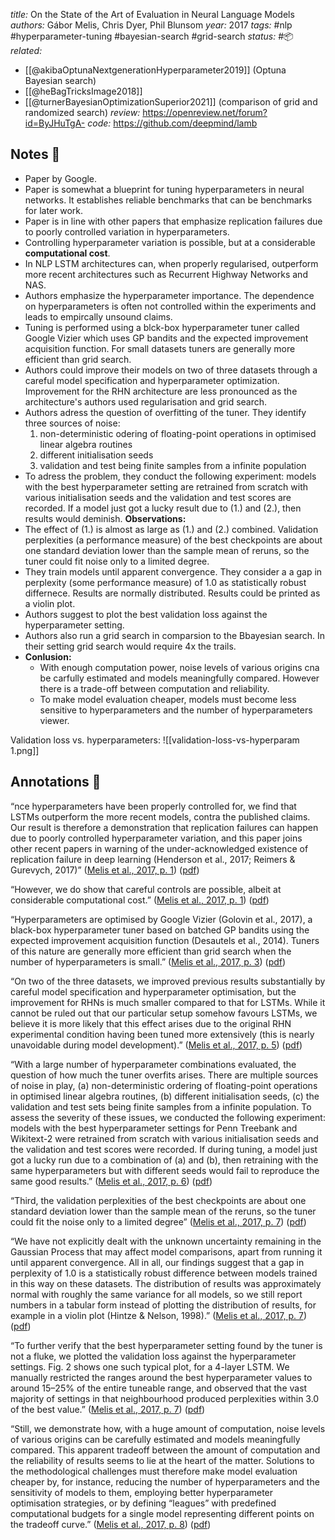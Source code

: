 *title:* On the State of the Art of Evaluation in Neural Language Models
*authors:* Gábor Melis, Chris Dyer, Phil Blunsom
*year:* 2017
*tags:* #nlp #hyperparameter-tuning #bayesian-search #grid-search 
*status:* #📦 
*related:*
- [[@akibaOptunaNextgenerationHyperparameter2019]] (Optuna Bayesian search)
- [[@heBagTricksImage2018]]
- [[@turnerBayesianOptimizationSuperior2021]] (comparison of grid and randomized search)
*review:* https://openreview.net/forum?id=ByJHuTgA-
*code:* https://github.com/deepmind/lamb

## Notes 📍
- Paper by Google.
- Paper is somewhat a blueprint for tuning hyperparameters in neural networks. It establishes reliable benchmarks that can be benchmarks for later work.
- Paper is in line with other papers that emphasize replication failures due to poorly controlled variation in hyperparameters.
- Controlling hyperparameter variation is possible, but at a considerable **computational cost**.
- In NLP LSTM architectures can, when properly regularised, outperform more recent architectures such as Recurrent Highway Networks and NAS.
- Authors emphasize the hyperparameter importance. The dependence on hyperparameters is often not controlled within the experiments and leads to empircally unsound claims.
- Tuning is performed using a blck-box hyperparameter tuner called Google Vizier which uses GP bandits and the expected improvement acquisition function. For small datasets tuners are generally more efficient than grid search.
- Authors could improve their models on two of three datasets through a careful model specification and hyperparameter optimization. Improvement for the RHN architecture are less pronounced as the architecture's authors used regularisation and grid search.
- Authors adress the question of overfitting of the tuner. They identify three sources of noise:
	1. non-deterministic odering of floating-point operations in optimised linear algebra routines
	2. different initialisation seeds
	3. validation and test being finite samples from a infinite population
- To adress the problem, they conduct the following experiment: models with the best hyperparameter setting are retrained from scratch with various initialisation seeds and the validation and test scores are recorded. If a model just got a lucky result due to (1.) and (2.), then results would deminish.
**Observations:**
- The effect of (1.) is almost as large as (1.) and (2.) combined. Validation perplexities (a performance measure) of the best checkpoints are about one standard deviation lower than the sample mean of reruns, so the tuner could fit noise only to a limited degree.
- They train models until apparent convergence. They consider a a gap in perplexity (some performance measure) of 1.0 as statistically robust differnece. Results are normally distributed. Results could be printed as a violin plot.
- Authors suggest to plot the best validation loss against the hyperparameter setting. 
- Authors also run a grid search in comparsion to the Bbayesian search. In their setting grid search would require 4x the trails.
- **Conlusion:**
	- With enough computation power, noise levels of various origins cna be carfully estimated and models meaningfully compared. However there is a trade-off between computation and reliability.
	- To make model evaluation cheaper, models must become less sensitive to hyperparameters and the number of hyperparameters viewer.

Validation loss vs. hyperparameters:
 ![[validation-loss-vs-hyperparam 1.png]]

## Annotations 📖

“nce hyperparameters have been properly controlled for, we find that LSTMs outperform the more recent models, contra the published claims. Our result is therefore a demonstration that replication failures can happen due to poorly controlled hyperparameter variation, and this paper joins other recent papers in warning of the under-acknowledged existence of replication failure in deep learning (Henderson et al., 2017; Reimers & Gurevych, 2017)” ([Melis et al., 2017, p. 1](zotero://select/library/items/AR7QEF3A)) ([pdf](zotero://open-pdf/library/items/HKGEY6YA?page=1&annotation=G8KD3KMD))

“However, we do show that careful controls are possible, albeit at considerable computational cost.” ([Melis et al., 2017, p. 1](zotero://select/library/items/AR7QEF3A)) ([pdf](zotero://open-pdf/library/items/HKGEY6YA?page=1&annotation=BF4EM8AC))

“Hyperparameters are optimised by Google Vizier (Golovin et al., 2017), a black-box hyperparameter tuner based on batched GP bandits using the expected improvement acquisition function (Desautels et al., 2014). Tuners of this nature are generally more efficient than grid search when the number of hyperparameters is small.” ([Melis et al., 2017, p. 3](zotero://select/library/items/AR7QEF3A)) ([pdf](zotero://open-pdf/library/items/HKGEY6YA?page=3&annotation=B7BGM2P4))

“On two of the three datasets, we improved previous results substantially by careful model specification and hyperparameter optimisation, but the improvement for RHNs is much smaller compared to that for LSTMs. While it cannot be ruled out that our particular setup somehow favours LSTMs, we believe it is more likely that this effect arises due to the original RHN experimental condition having been tuned more extensively (this is nearly unavoidable during model development).” ([Melis et al., 2017, p. 5](zotero://select/library/items/AR7QEF3A)) ([pdf](zotero://open-pdf/library/items/HKGEY6YA?page=5&annotation=5MYPMENZ))

“With a large number of hyperparameter combinations evaluated, the question of how much the tuner overfits arises. There are multiple sources of noise in play, (a) non-deterministic ordering of floating-point operations in optimised linear algebra routines, (b) different initialisation seeds, (c) the validation and test sets being finite samples from a infinite population. To assess the severity of these issues, we conducted the following experiment: models with the best hyperparameter settings for Penn Treebank and Wikitext-2 were retrained from scratch with various initialisation seeds and the validation and test scores were recorded. If during tuning, a model just got a lucky run due to a combination of (a) and (b), then retraining with the same hyperparameters but with different seeds would fail to reproduce the same good results.” ([Melis et al., 2017, p. 6](zotero://select/library/items/AR7QEF3A)) ([pdf](zotero://open-pdf/library/items/HKGEY6YA?page=6&annotation=NSS6DRVG))

“Third, the validation perplexities of the best checkpoints are about one standard deviation lower than the sample mean of the reruns, so the tuner could fit the noise only to a limited degree” ([Melis et al., 2017, p. 7](zotero://select/library/items/AR7QEF3A)) ([pdf](zotero://open-pdf/library/items/HKGEY6YA?page=7&annotation=NB464LTR))

“We have not explicitly dealt with the unknown uncertainty remaining in the Gaussian Process that may affect model comparisons, apart from running it until apparent convergence. All in all, our findings suggest that a gap in perplexity of 1.0 is a statistically robust difference between models trained in this way on these datasets. The distribution of results was approximately normal with roughly the same variance for all models, so we still report numbers in a tabular form instead of plotting the distribution of results, for example in a violin plot (Hintze & Nelson, 1998).” ([Melis et al., 2017, p. 7](zotero://select/library/items/AR7QEF3A)) ([pdf](zotero://open-pdf/library/items/HKGEY6YA?page=7&annotation=H6E92AIN))

“To further verify that the best hyperparameter setting found by the tuner is not a fluke, we plotted the validation loss against the hyperparameter settings. Fig. 2 shows one such typical plot, for a 4-layer LSTM. We manually restricted the ranges around the best hyperparameter values to around 15–25% of the entire tuneable range, and observed that the vast majority of settings in that neighbourhood produced perplexities within 3.0 of the best value.” ([Melis et al., 2017, p. 7](zotero://select/library/items/AR7QEF3A)) ([pdf](zotero://open-pdf/library/items/HKGEY6YA?page=7&annotation=J5ZBK4Z5))

“Still, we demonstrate how, with a huge amount of computation, noise levels of various origins can be carefully estimated and models meaningfully compared. This apparent tradeoff between the amount of computation and the reliability of results seems to lie at the heart of the matter. Solutions to the methodological challenges must therefore make model evaluation cheaper by, for instance, reducing the number of hyperparameters and the sensitivity of models to them, employing better hyperparameter optimisation strategies, or by defining “leagues” with predefined computational budgets for a single model representing different points on the tradeoff curve.” ([Melis et al., 2017, p. 8](zotero://select/library/items/AR7QEF3A)) ([pdf](zotero://open-pdf/library/items/HKGEY6YA?page=8&annotation=39BWY349))